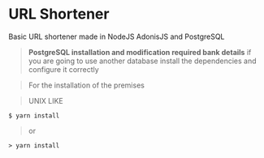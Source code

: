 # URL Shortener
Basic URL shortener made in NodeJS AdonisJS and PostgreSQL
>**PostgreSQL installation and modification required
> bank details**
> if you are going to use another database install the dependencies and configure it correctly

> For the installation of the premises

>UNIX LIKE
```
$ yarn install
```
>or
```
> yarn install
```

